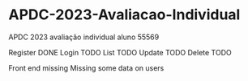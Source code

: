 # APDC-2023-Avaliacao-Individual
APDC 2023 avaliação individual aluno 55569

Register DONE
Login TODO
List TODO
Update TODO
Delete TODO

Front end missing
Missing some data on users

